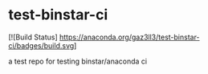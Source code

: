 # test-binstar-ci 

[![Build Status] https://anaconda.org/gaz3ll3/test-binstar-ci/badges/build.svg]

a test repo for testing binstar/anaconda ci
